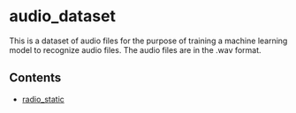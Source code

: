 # audio_dataset
This is a dataset of audio files for the purpose of training a machine learning model to recognize audio files. The audio files are in the .wav format.

## Contents
 - [radio_static](https://github.com/awesomelewis2007/audio_dataset/tree/master/audio/radio_static)
